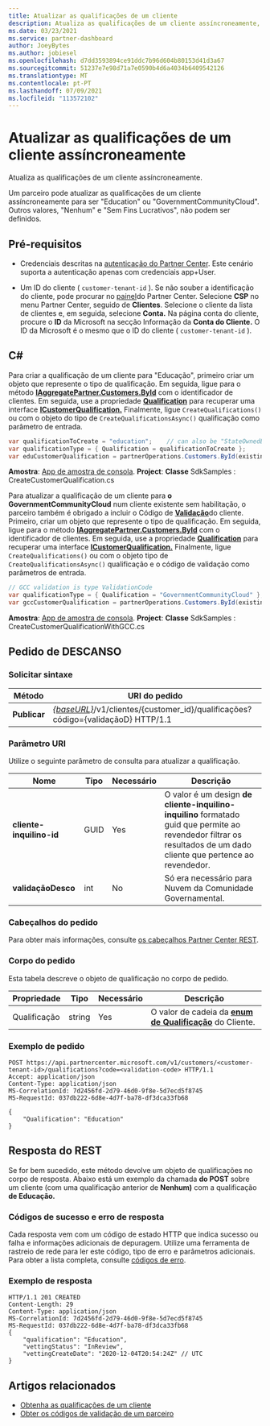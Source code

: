```yaml
---
title: Atualizar as qualificações de um cliente
description: Atualiza as qualificações de um cliente assíncroneamente, incluindo o endereço associado ao perfil.
ms.date: 03/23/2021
ms.service: partner-dashboard
author: JoeyBytes
ms.author: jobiesel
ms.openlocfilehash: d7dd3593894ce91ddc7b96d604b80153d41d3a67
ms.sourcegitcommit: 51237e7e98d71a7e0590b4d6a4034b6409542126
ms.translationtype: MT
ms.contentlocale: pt-PT
ms.lasthandoff: 07/09/2021
ms.locfileid: "113572102"
---
```

# <a name="update-a-customers-qualifications-asynchronously"></a>Atualizar as qualificações de um cliente assíncroneamente

Atualiza as qualificações de um cliente assíncroneamente.

Um parceiro pode atualizar as qualificações de um cliente assíncroneamente para ser "Education" ou "GovernmentCommunityCloud". Outros valores, "Nenhum" e "Sem Fins Lucrativos", não podem ser definidos.

## <a name="prerequisites"></a>Pré-requisitos

- Credenciais descritas na [autenticação do Partner Center](partner-center-authentication.md). Este cenário suporta a autenticação apenas com credenciais app+User.

- Um ID do cliente ( `customer-tenant-id` ). Se não souber a identificação do cliente, pode procurar no [painel](https://partner.microsoft.com/dashboard)do Partner Center. Selecione **CSP** no menu Partner Center, seguido de **Clientes**. Selecione o cliente da lista de clientes e, em seguida, selecione **Conta.** Na página conta do cliente, procure o **ID** da Microsoft na secção Informação da **Conta do Cliente.** O ID da Microsoft é o mesmo que o ID do cliente ( `customer-tenant-id` ).

## <a name="c"></a>C\#

Para criar a qualificação de um cliente para "Educação", primeiro criar um objeto que represente o tipo de qualificação. Em seguida, ligue para o método [**IAggregatePartner.Customers.ById**](/dotnet/api/microsoft.store.partnercenter.customers.icustomercollection.byid) com o identificador de clientes. Em seguida, use a propriedade [**Qualification**](/dotnet/api/microsoft.store.partnercenter.customers.icustomer.qualification) para recuperar uma interface [**ICustomerQualification.**](/dotnet/api/microsoft.store.partnercenter.qualification.icustomerqualification) Finalmente, ligue `CreateQualifications()` ou com o objeto do tipo de `CreateQualificationsAsync()` qualificação como parâmetro de entrada.

``` csharp
var qualificationToCreate = "education";    // can also be "StateOwnedEntity" or "GovernmentCommunityCloud". See GCC example below.
var qualificationType = { Qualification = qualificationToCreate };
var eduCustomerQualification = partnerOperations.Customers.ById(existingCustomer.Id).Qualification.CreateQualifications(qualificationType);
```

**Amostra**: [App de amostra de consola](https://github.com/microsoft/Partner-Center-DotNet-Samples). **Project**: **Classe** SdkSamples : CreateCustomerQualification.cs

Para atualizar a qualificação de um cliente para **o GovernmentCommunityCloud** num cliente existente sem habilitação, o parceiro também é obrigado a incluir o Código de [**Validação**](utility-resources.md#validationcode)do cliente. Primeiro, criar um objeto que represente o tipo de qualificação. Em seguida, ligue para o método [**IAggregatePartner.Customers.ById**](/dotnet/api/microsoft.store.partnercenter.customers.icustomercollection.byid) com o identificador de clientes. Em seguida, use a propriedade [**Qualification**](/dotnet/api/microsoft.store.partnercenter.customers.icustomer.qualification) para recuperar uma interface [**ICustomerQualification.**](/dotnet/api/microsoft.store.partnercenter.qualification.icustomerqualification) Finalmente, ligue `CreateQualifications()` ou com o objeto tipo de `CreateQualificationsAsync()` qualificação e o código de validação como parâmetros de entrada.

``` csharp
// GCC validation is type ValidationCode
var qualificationType = { Qualification = "GovernmentCommunityCloud" };
var gccCustomerQualification = partnerOperations.Customers.ById(existingCustomer.Id).Qualification.CreateQualifications(qualificationType, gccValidation);
```

**Amostra**: [App de amostra de consola](https://github.com/microsoft/Partner-Center-DotNet-Samples). **Project**: **Classe** SdkSamples : CreateCustomerQualificationWithGCC.cs

## <a name="rest-request"></a>Pedido de DESCANSO

### <a name="request-syntax"></a>Solicitar sintaxe

| Método  | URI do pedido                                                                                             |
|---------|---------------------------------------------------------------------------------------------------------|
| **Publicar** | [*{baseURL}*](partner-center-rest-urls.md)/v1/clientes/{customer_id}/qualificações?código={validaçãoD} HTTP/1.1 |

### <a name="uri-parameter"></a>Parâmetro URI

Utilize o seguinte parâmetro de consulta para atualizar a qualificação.

| Nome                   | Tipo | Necessário | Descrição                                                                                                                                            |
|------------------------|------|----------|--------------------------------------------------------------------------------------------------------------------------------------------------------|
| **cliente-inquilino-id** | GUID | Yes      | O valor é um design **de cliente-inquilino-inquilino** formatado guid que permite ao revendedor filtrar os resultados de um dado cliente que pertence ao revendedor. |
| **validaçãoDesco**     | int  | No       | Só era necessário para Nuvem da Comunidade Governamental.                                                                                                            |

### <a name="request-headers"></a>Cabeçalhos do pedido

Para obter mais informações, consulte [os cabeçalhos Partner Center REST](headers.md).

### <a name="request-body"></a>Corpo do pedido

Esta tabela descreve o objeto de qualificação no corpo de pedido.

Propriedade | Tipo | Necessário | Descrição
-------- | ---- | -------- | -----------
Qualificação | string | Yes | O valor de cadeia da [**enum de Qualificação**](/dotnet/api/microsoft.store.partnercenter.models.customers.customerqualification) do Cliente.

### <a name="request-example"></a>Exemplo de pedido

```http
POST https://api.partnercenter.microsoft.com/v1/customers/<customer-tenant-id>/qualifications?code=<validation-code> HTTP/1.1
Accept: application/json
Content-Type: application/json
MS-CorrelationId: 7d2456fd-2d79-46d0-9f8e-5d7ecd5f8745
MS-RequestId: 037db222-6d8e-4d7f-ba78-df3dca33fb68

{
    "Qualification": "Education"
}

```

## <a name="rest-response"></a>Resposta do REST

Se for bem sucedido, este método devolve um objeto de qualificações no corpo de resposta. Abaixo está um exemplo da chamada **do POST** sobre um cliente (com uma qualificação anterior de **Nenhum)** com a qualificação **de Educação.**

### <a name="response-success-and-error-codes"></a>Códigos de sucesso e erro de resposta

Cada resposta vem com um código de estado HTTP que indica sucesso ou falha e informações adicionais de depuragem. Utilize uma ferramenta de rastreio de rede para ler este código, tipo de erro e parâmetros adicionais. Para obter a lista completa, consulte [códigos de erro](error-codes.md).

### <a name="response-example"></a>Exemplo de resposta

```http
HTTP/1.1 201 CREATED
Content-Length: 29
Content-Type: application/json
MS-CorrelationId: 7d2456fd-2d79-46d0-9f8e-5d7ecd5f8745
MS-RequestId: 037db222-6d8e-4d7f-ba78-df3dca33fb68
{
    "qualification": "Education",
    "vettingStatus": "InReview",
    "vettingCreateDate": "2020-12-04T20:54:24Z" // UTC
}
```

## <a name="related-articles"></a>Artigos relacionados

- [Obtenha as qualificações de um cliente](./get-customer-qualification-asynchronous.md)
- [Obter os códigos de validação de um parceiro](get-a-partner-s-validation-codes.md)
